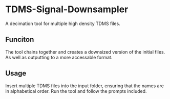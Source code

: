 # TDMS-Signal-Downsampler

A decimation tool for multiple high density TDMS files.

## Funciton

The tool chains together and creates a downsized version of the initial files. As well as outputting to a more accessable format.

## Usage

Insert multiple TDMS files into the input folder, ensuring that the names are in alphabetical order.
Run the tool and follow the prompts included.
